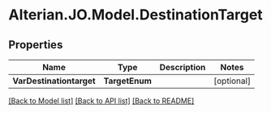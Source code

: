 # Alterian.JO.Model.DestinationTarget

## Properties

Name | Type | Description | Notes
------------ | ------------- | ------------- | -------------
**VarDestinationtarget** | **TargetEnum** |  | [optional] 

[[Back to Model list]](../README.md#documentation-for-models) [[Back to API list]](../README.md#documentation-for-api-endpoints) [[Back to README]](../README.md)

